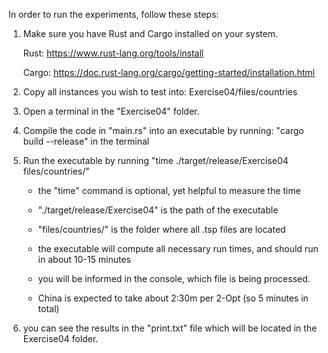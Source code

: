In order to run the experiments, follow these steps:

1. Make sure you have Rust and Cargo installed on your system.

   Rust: https://www.rust-lang.org/tools/install

   Cargo: https://doc.rust-lang.org/cargo/getting-started/installation.html

2. Copy all instances you wish to test into: Exercise04/files/countries

3. Open a terminal in the "Exercise04" folder.

4. Compile the code in "main.rs" into an executable 
   by running: "cargo build --release" in the terminal

5. Run the executable by running "time ./target/release/Exercise04 files/countries/"

   - the "time" command is optional, yet helpful to measure the time
   - "./target/release/Exercise04" is the path of the executable
   - "files/countries/" is the folder where all .tsp files are located

   - the executable will compute all necessary run times, and should run in about 10-15 minutes
   - you will be informed in the console, which file is being processed.
   - China is expected to take about 2:30m per 2-Opt (so 5 minutes in total)

6. you can see the results in the "print.txt" file which will be located in the Exercise04 
   folder.
